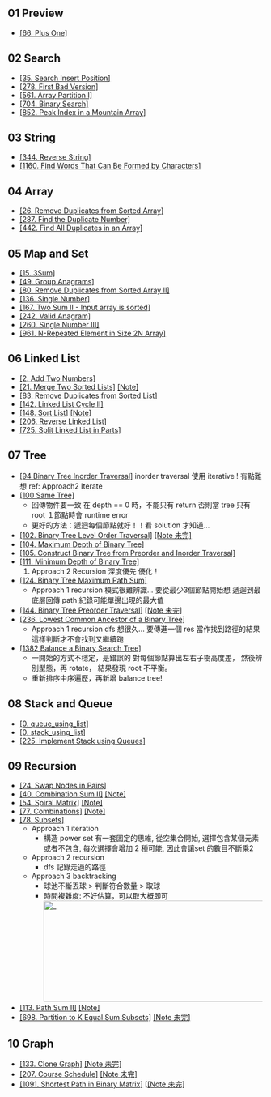 ## 01 Preview
* [[66. Plus One]](./01_preview/66.%20Plus%20One/index.py)

## 02 Search
* [[35. Search Insert Position]](./02_search/35.%20Search%20Insert%20Position/index.py)
* [[278. First Bad Version]](./02_search/278.%20First%20Bad%20Version/index.py)
* [[561. Array Partition I]](./02_search/561.%20Array%20Partition%20I/index.py)
* [[704. Binary Search]](./02_search/704.%20Binary%20Search/index.py)
* [[852. Peak Index in a Mountain Array]](./02_search/852.%20Peak%20Index%20in%20a%20Mountain%20Array/index.py)

## 03 String
* [[344. Reverse String]](./03_string/344.%20Reverse%20String/index.py)
* [[1160. Find Words That Can Be Formed by Characters]](./03_string/1160.%20Find%20Words%20That%20Can%20Be%20Formed%20by%20Characters/index.py)

## 04 Array
* [[26. Remove Duplicates from Sorted Array]](./04_array/26.%20Remove%20Duplicates%20from%20Sorted%20Array/index.py)
* [[287. Find the Duplicate Number]](./04_array/287.%20Find%20the%20Duplicate%20Number/index.py)
* [[442. Find All Duplicates in an Array]](./04_array/442.%20Find%20All%20Duplicates%20in%20an%20Array/index.py)

## 05 Map and Set
* [[15. 3Sum]](./05_map_and_set/15.%203Sum/index.py)
* [[49. Group Anagrams]](./05_map_and_set/49.%20Group%20Anagrams/index.py)
* [[80. Remove Duplicates from Sorted Array II]](./05_map_and_set/80.%20Remove%20Duplicates%20from%20Sorted%20Array%20II/index.py)
* [[136. Single Number]](./05_map_and_set/136.%20Single%20Number/index.py)
* [[167. Two Sum II - Input array is sorted]](./05_map_and_set/167.%20Two%20Sum%20II%20-%20Input%20array%20is%20sorted/index.py)
* [[242. Valid Anagram]](./05_map_and_set/242.%20Valid%20Anagram/index.py)
* [[260. Single Number III]](./05_map_and_set/260.%20Single%20Number%20III/index.py)
* [[961. N-Repeated Element in Size 2N Array]](./05_map_and_set/961.%20N-Repeated%20Element%20in%20Size%202N%20Array/index.py)

## 06 Linked List
* [[2. Add Two Numbers]](./06_linked_list/2.%20Add%20Two%20Numbers/index.py)
* [[21. Merge Two Sorted Lists]](./06_linked_list/21.%20Merge%20Two%20Sorted%20Lists/index.py)  [[Note]](https://hackmd.io/KzJHYRmRTdyfZA2xRfNMSw)
* [[83. Remove Duplicates from Sorted List]](./06_linked_list/83.%20Remove%20Duplicates%20from%20Sorted%20List/index.py)
* [[142. Linked List Cycle II]](./06_linked_list/142.%20Linked%20List%20Cycle%20II/index.py)
* [[148. Sort List]](./06_linked_list/148.%20Sort%20List/index.py)  [[Note]](https://hackmd.io/xie4spD_T_KfNJhq18KpKQ)
* [[206. Reverse Linked List]](./06_linked_list/206.%20Reverse%20Linked%20List/index.py)
* [[725. Split Linked List in Parts]](./06_linked_list/725.%20Split%20Linked%20List%20in%20Parts/index.py)

## 07 Tree
* [[94 Binary Tree Inorder Traversal]](./07_tree//94.%20Binary%20Tree%20Inorder%20Traversal/index.py)
    inorder traversal 使用 iterative ! 有點難想
    ref: Approach2 Iterate
* [[100 Same Tree]](./07_tree//100.%20Same%20Tree/index.py)
    * 回傳物件要一致
        在 depth == 0 時，不能只有 return
        否則當 tree 只有 root １節點時會 runtime error
    * 更好的方法：遞迴每個節點就好！！看 solution 才知道...
* [[102. Binary Tree Level Order Traversal]](./07_tree//102.%20Binary%20Tree%20Level%20Order%20Traversal/index.py)  [[Note 未完]](https://hackmd.io/ccXwdNbHSx6s1s3LMj2NlQ)
* [[104. Maximum Depth of Binary Tree]](./07_tree/104.%20Maximum%20Depth%20of%20Binary%20Tree/index.py)
* [[105. Construct Binary Tree from Preorder and Inorder Traversal]](./07_tree/105.%20Construct%20Binary%20Tree%20from%20Preorder%20and%20Inorder%20Traversal/index.py)
* [[111. Minimum Depth of Binary Tree]](./07_tree//111.%20Minimum%20Depth%20of%20Binary%20Tree/index.py)
    1. Approach 2 Recursion 深度優先 優化！
* [[124. Binary Tree Maximum Path Sum]](./09_recursion//124.%20Binary%20Tree%20Maximum%20Path%20Sum/index.py)
    * Approach 1 recursion
        模式很難辨識...
        要從最少3個節點開始想
        遞迴到最底層回傳 path
        紀錄可能單邊出現的最大值
* [[144. Binary Tree Preorder Traversal]](./07_tree//144.%20Binary%20Tree%20Preorder%20Traversal/index.py)  [[Note 未完]](https://hackmd.io/1b3OJV4cRCWS_j_kkIMBzQ)
* [[236. Lowest Common Ancestor of a Binary Tree]](./09_recursion//236.%20Lowest%20Common%20Ancestor%20of%20a%20Binary%20Tree/index.py)
    * Approach 1 recursion
        dfs 想很久...
        要傳進一個 res 當作找到路徑的結果
        這樣判斷才不會找到又繼續跑
* [[1382 Balance a Binary Search Tree]](./07_tree//1382.%20Balance%20a%20Binary%20Search%20Tree/index.py)
    * 一開始的方式不穩定，是錯誤的
      對每個節點算出左右子樹高度差，
      然後辨別型態，再 rotate，
      結果發現 root 不平衡。
    * 重新排序中序遍歷，再新增 balance tree!

## 08 Stack and Queue
* [[0. queue_using_list]](./08_stack_and_queue/0.%20queue_using_list/index.py)
* [[0. stack_using_list]](./08_stack_and_queue/0.%20stack_using_list/index.py)
* [[225. Implement Stack using Queues]](./08_stack_and_queue/225.%20Implement%20Stack%20using%20Queues/index.py)

## 09 Recursion
* [[24. Swap Nodes in Pairs]](./09_recursion/24.%20Swap%20Nodes%20in%20Pairs/index.py)
* [[40. Combination Sum II]](./09_recursion//40.%20Combination%20Sum%20II/index.py)  [[Note]](https://hackmd.io/ZcK7IEXSTiiGGUUN7YXIsw)
* [[54. Spiral Matrix]](./09_recursion//54.%20Spiral%20Matrix/index.py)  [[Note]](https://hackmd.io/3em6KeTGTS2XTmhh5u3lmg)
* [[77. Combinations]](./09_recursion//77.%20Combinations/index.py)  [[Note]](https://hackmd.io/0RYLEAdvSt-U1prTlR-74A)
* [[78. Subsets]](./09_recursion//78.%20Subsets/index.py)
    * Approach 1 iteration
        * 構造 power set 有一套固定的思維, 從空集合開始, 選擇包含某個元素或者不包含, 每次選擇會增加 2 種可能, 因此會讓set 的數目不斷乘2 
    * Approach 2 recursion
        * dfs 記錄走過的路徑
    * Approach 3 backtracking
        * 球池不斷丟球 > 判斷符合數量 > 取球
        * 時間複雜度:
            不好估算，可以取大概即可
            <img src="https://i.imgur.com/wLEFtDI.jpg" alt="_" width="480" height="200"/>
* [[113. Path Sum II]](./09_recursion//113.%20Path%20Sum%20II/index.py)  [[Note]](https://hackmd.io/XgQPsr40TO-y65ObjHhKpA)
* [[698. Partition to K Equal Sum Subsets]](./09_recursion//698.%20Partition%20to%20K%20Equal%20Sum%20Subsets/index.py) [[Note 未完]](https://hackmd.io/wyFlT5PASsmaG-uMP2bEyQ)

## 10 Graph
* [[133. Clone Graph]](./08_graph//133.%20Clone%20Graph/index.py)  [[Note 未完]](https://hackmd.io/czrnXN2tSzmku8il2GMvhQ)
* [[207. Course Schedule]](./08_graph/207.%20Course%20Schedule/index.py)  [[Note 未完]](https://hackmd.io/_HDprlaHTRyXI_h7Sc-DLA?both)
* [[1091. Shortest Path in Binary Matrix]](./08_graph//1091.%20Shortest%20Path%20in%20Binary%20Matrix/index.py)  [[[Note 未完]](https://hackmd.io/UQHaj4bgQw2LBWfZwz0gFA)